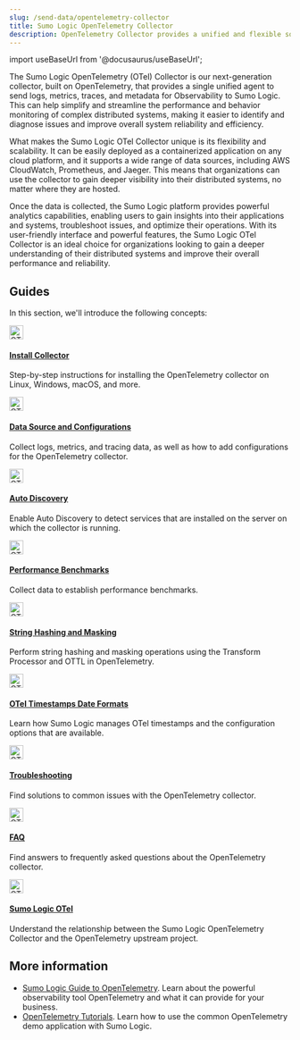 ```yaml
---
slug: /send-data/opentelemetry-collector
title: Sumo Logic OpenTelemetry Collector
description: OpenTelemetry Collector provides a unified and flexible solution for collecting, processing, and exporting telemetry data from multiple sources, including metrics, traces, and logs.
---
```


import useBaseUrl from '@docusaurus/useBaseUrl';

The Sumo Logic OpenTelemetry (OTel) Collector is our next-generation collector, built on OpenTelemetry, that provides a single unified agent to send logs, metrics, traces, and metadata for Observability to Sumo Logic. This can help simplify and streamline the performance and behavior monitoring of complex distributed systems, making it easier to identify and diagnose issues and improve overall system reliability and efficiency.

What makes the Sumo Logic OTel Collector unique is its flexibility and scalability. It can be easily deployed as a containerized application on any cloud platform, and it supports a wide range of data sources, including AWS CloudWatch, Prometheus, and Jaeger. This means that organizations can use the collector to gain deeper visibility into their distributed systems, no matter where they are hosted.

Once the data is collected, the Sumo Logic platform provides powerful analytics capabilities, enabling users to gain insights into their applications and systems, troubleshoot issues, and optimize their operations. With its user-friendly interface and powerful features, the Sumo Logic OTel Collector is an ideal choice for organizations looking to gain a deeper understanding of their distributed systems and improve their overall performance and reliability.

## Guides

In this section, we'll introduce the following concepts:

<div className="box-wrapper" >
  <div className="box smallbox card">
    <div className="container">
      <a href="/docs/send-data/opentelemetry-collector/install-collector"><img src={useBaseUrl('img/send-data/otel-color.svg')} alt="OTel thumbnail icon" width="25"/><h4>Install Collector</h4></a>
      <p>Step-by-step instructions for installing the OpenTelemetry collector on Linux, Windows, macOS, and more.</p>
    </div>
  </div>
    <div className="box smallbox card">
    <div className="container">
      <a href="/docs/send-data/opentelemetry-collector/data-source-configurations">
        <img src={useBaseUrl('img/send-data/otel-color.svg')} alt="OTel thumbnail icon" width="25"/>
        <h4>Data Source and Configurations</h4>
      </a>
      <p>Collect logs, metrics, and tracing data, as well as how to add configurations for the OpenTelemetry collector.</p>
    </div>
  </div>
      <div className="box smallbox card">
    <div className="container">
      <a href="/docs/send-data/opentelemetry-collector/auto-discovery">
        <img src={useBaseUrl('img/send-data/otel-color.svg')} alt="OTel thumbnail icon" width="25"/>
        <h4>Auto Discovery</h4>
      </a>
      <p>Enable Auto Discovery to detect services that are installed on the server on which the collector is running.</p>
    </div>
  </div>
  <div className="box smallbox card">
    <div className="container">
    <a href="/docs/send-data/opentelemetry-collector/performance-benchmarks"><img src={useBaseUrl('img/send-data/otel-color.svg')} alt="OTel thumbnail icon" width="25"/><h4>Performance Benchmarks</h4></a>
    <p>Collect data to establish performance benchmarks.</p>
    </div>
</div>
<div className="box smallbox card">
  <div className="container">
    <a href="/docs/send-data/opentelemetry-collector/data-transformations">
      <img src={useBaseUrl('img/send-data/otel-color.svg')} alt="OTel thumbnail icon" width="25" />
      <h4>String Hashing and Masking</h4>
    </a>
    <p>Perform string hashing and masking operations using the Transform Processor and OTTL in OpenTelemetry.</p>
  </div>
</div>
<div className="box smallbox card">
  <div className="container">
    <a href="/docs/send-data/opentelemetry-collector/time-reference">
      <img src={useBaseUrl('img/send-data/otel-color.svg')} alt="OTel thumbnail icon" width="25" />
      <h4>OTel Timestamps Date Formats</h4>
    </a>
    <p>Learn how Sumo Logic manages OTel timestamps and the configuration options that are available.</p>
  </div>
</div>
  <div className="box smallbox card">
    <div className="container">
    <a href="/docs/send-data/opentelemetry-collector/troubleshooting"><img src={useBaseUrl('img/send-data/otel-color.svg')} alt="OTel thumbnail icon" width="25"/><h4>Troubleshooting</h4></a>
    <p>Find solutions to common issues with the OpenTelemetry collector.</p>
    </div>
  </div>
  <div className="box smallbox card">
  <div className="container">
  <a href="/docs/send-data/opentelemetry-collector/faq"><img src={useBaseUrl('img/send-data/otel-color.svg')} alt="OTel thumbnail icon" width="25"/><h4>FAQ</h4></a>
    <p>Find answers to frequently asked questions about the OpenTelemetry collector.</p>
    </div>
  </div>
  <div className="box smallbox card">
    <div className="container">
      <a href="/docs/send-data/opentelemetry-collector/sumo-logic-opentelemetry-vs-opentelemetry-upstream-relationship"><img src={useBaseUrl('img/send-data/otel-color.svg')} alt="OTel thumbnail icon" width="25"/><h4>Sumo Logic OTel</h4></a>
      <p>Understand the relationship between the Sumo Logic OpenTelemetry Collector and the OpenTelemetry upstream project.</p>
    </div>
  </div>
</div>

## More information

* [Sumo Logic Guide to OpenTelemetry](https://www.sumologic.com/guides/opentelemetry). Learn about the powerful observability tool OpenTelemetry and what it can provide for your business.
* [OpenTelemetry Tutorials](https://www.sumologic.com/blog/common-opentelemetry-demo-application/). Learn how to use the common OpenTelemetry demo application with Sumo Logic.
